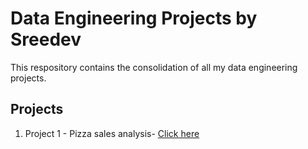 # Data Engineering Projects by Sreedev
This respository contains the consolidation of all my data engineering projects. 

## Projects
1. Project 1 - Pizza sales analysis- [Click here](https://medium.com/@sreedev.r5)


